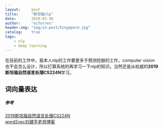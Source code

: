 ```yaml
---
layout:     post
title:      "斯坦福nlp"
date:       2020-03-30
author:     "xcTorres"
header-img: "img/in-post/Singapore.jpg"
catalog:    true
tags:
    - nlp
    - deep learning
---  
```


在目前的工作中，我本人nlp的工作要更多于预测挖掘的工作，computer vision也不会怎么设计，所以打算系统的再学习一下nlp的知识。当然还是从权威的**2019斯坦福自然语言处理CS224N**学习。

## 词向量表达  

##### 参考
[2019斯坦福自然语言处理CS224N](https://www.bilibili.com/video/BV1s4411N7fC?p=2)  
[word2vec刘建平老师博客](https://www.cnblogs.com/pinard/p/7160330.html)  






